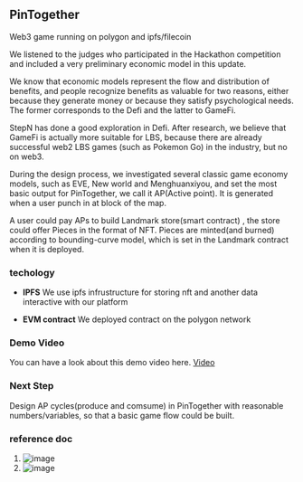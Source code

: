 ## **PinTogether**

Web3 game running on polygon and ipfs/filecoin

We listened to the judges who participated in the Hackathon competition and included a very preliminary economic model in this update.

We know that economic models represent the flow and distribution of benefits, and people recognize benefits as valuable for two reasons, either because they generate money or because they satisfy psychological needs. The former corresponds to the Defi and the latter to GameFi.

StepN has done a good exploration in Defi. After research, we believe that GameFi is actually more suitable for LBS, because there are already successful web2 LBS games (such as Pokemon Go) in the industry, but no on web3.

During the design process, we investigated several classic game economy models, such as EVE, New world and Menghuanxiyou, and set the most basic output for PinTogether, we call it AP(Active point). It is generated when a user punch in at block of the map.

A user could pay APs to build Landmark store(smart contract) , the store could offer Pieces in the format of NFT. Pieces are minted(and burned) according to bounding-curve model, which is set in the Landmark contract when it is deployed.

### **techology**

- **IPFS**
We use ipfs infrustructure for storing nft and another data interactive with our platform

- **EVM contract**
We deployed contract on the polygon network

### Demo Video

You can have a look about this demo video here.
[Video]()

### Next Step

Design AP cycles(produce and comsume) in PinTogether with reasonable numbers/variables, so that a basic game flow could be built.

### reference doc
1. ![image](https://user-images.githubusercontent.com/109508514/205934114-e7a16122-5344-41de-9fc1-64da7c66b104.png)
2. ![image](https://user-images.githubusercontent.com/109508514/205934199-216193fe-89b0-4e59-9119-10a68a49c806.png)


